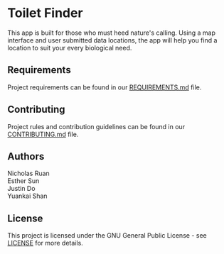 # Toilet Finder
This app is built for those who must heed nature's calling. Using a map interface and user submitted data locations, the app 
will help you find a location to suit your every biological need.

## Requirements
Project requirements can be found in our [REQUIREMENTS.md](REQUIREMENTS.md) file.

## Contributing
Project rules and contribution guidelines can be found in our [CONTRIBUTING.md](CONTRIBUTING.md) file.

## Authors
Nicholas Ruan\
Esther Sun\
Justin Do\
Yuankai Shan

## License
This project is licensed under the GNU General Public License - see [LICENSE](LICENSE) for more details.

